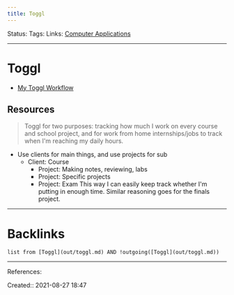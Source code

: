 ```yaml
---
title: Toggl
---
```

Status: 
Tags: 
Links: [Computer Applications](None)
___
# Toggl
- [My Toggl Workflow](out/my-toggl-workflow.md)
## Resources
> Toggl for two purposes: tracking how much I work on every course and school project, and for work from home internships/jobs to track when I'm reaching my daily hours.
- Use clients for main things, and use projects for sub
	- Client: Course
		- Project: Making notes, reviewing, labs
		- Project: Specific projects
		- Project: Exam
This way I can easily keep track whether I'm putting in enough time. Similar reasoning goes for the finals project.
___
# Backlinks
```dataview
list from [Toggl](out/toggl.md) AND !outgoing([Toggl](out/toggl.md))
```
___
References:

Created:: 2021-08-27 18:47
